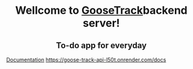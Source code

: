 <h1 align="center">Wellcome to <a href="https://goose-track-api-l50t.onrender.com" target="_blank">GooseTrack</a>backend server!</h1>
<h2 align="center">To-do app for everyday</h2>

<a href="https://goose-track-api-l50t.onrender.com/docs" target="_blank">Documentation</a>
https://goose-track-api-l50t.onrender.com/docs
